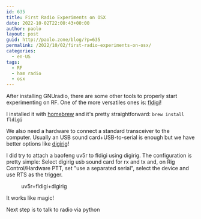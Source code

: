 ```yaml
---
id: 635
title: First Radio Experiments on OSX
date: 2022-10-02T22:00:43+00:00
author: paolo
layout: post
guid: http://paolo.zone/blog/?p=635
permalink: /2022/10/02/first-radio-experiments-on-osx/
categories:
  - en-US
tags:
  - RF
  - ham radio
  - osx
---
```


After installing GNUradio, there are some other tools to properly start experimenting on RF. One of the more versatiles ones is: [fldigi](https://sourceforge.net/projects/fldigi/)!

I installed it with [homebrew](https://brew.sh) and it's pretty straightforward: `brew install fldigi`

We also need a hardware to connect a standard transceiver to the computer. Usually an USB sound card+USB-to-serial is enough but we have better options like [digirig](https://digirig.net)!

I did try to attach a baofeng uv5r to fldigi using digirig. The configuration is pretty simple: Select digirig usb sound card for rx and tx and, on Rig Control/Hardware PTT, set "use a separated serial", select the device and use RTS as the trigger.

<figure class="wp-block-image"><img src="{{ site.baseurl }}/uploads/2022/10/baofeng_digirig.png" alt="" class="wp-image-625" /><figcaption>uv5r+fldigi+digirig</figcaption></figure>

It works like magic!

Next step is to talk to radio via python
